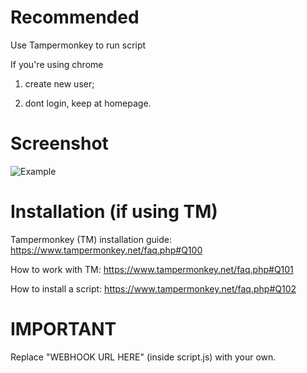 # Recommended
Use Tampermonkey to run script

If you're using chrome

 1. create new user;
 
 2. dont login, keep at homepage.

# Screenshot
![Example](https://repository-images.githubusercontent.com/289476658/c204c880-e488-11ea-9213-3d9a1cd974da?raw=true "Example")

# Installation (if using TM)
Tampermonkey (TM) installation guide: https://www.tampermonkey.net/faq.php#Q100

How to work with TM: https://www.tampermonkey.net/faq.php#Q101

How to install a script: https://www.tampermonkey.net/faq.php#Q102


# IMPORTANT
Replace "WEBHOOK URL HERE" (inside script.js) with your own.
